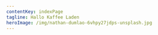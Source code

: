 ```yaml
---
contentKey: indexPage
tagline: Hallo Kaffee Laden
heroImage: /img/nathan-dumlao-6vhpy27jdps-unsplash.jpg
---
```

